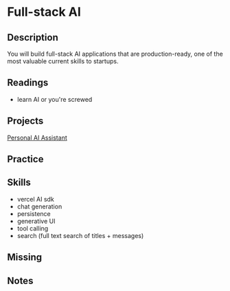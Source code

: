 # Full-stack AI

## Description

You will build full-stack AI applications that are production-ready, one of the most valuable current skills to startups.

## Readings

- learn AI or you're screwed

## Projects

[Personal AI Assistant](../assignments/wk4-chatbot.md)

## Practice

## Skills

- vercel AI sdk
- chat generation
- persistence
- generative UI
- tool calling
- search (full text search of titles + messages)

## Missing

## Notes
